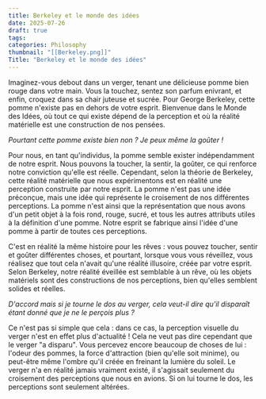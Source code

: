 ```yaml
---
title: Berkeley et le monde des idées
date: 2025-07-26
draft: true
tags: 
categories: Philosophy
thumbnail: "[[Berkeley.png]]"
Title: "Berkeley et le monde des idées"
---
```


Imaginez-vous debout dans un verger, tenant une délicieuse pomme bien rouge dans votre main. Vous la touchez, sentez son parfum enivrant, et enfin, croquez dans sa chair juteuse et sucrée. Pour George Berkeley, cette pomme n'existe pas en dehors de votre esprit. Bienvenue dans le Monde des Idées, où tout ce qui existe dépend de la perception et où la réalité matérielle est une construction de nos pensées.

_Pourtant cette pomme existe bien non ? Je peux même la goûter !_

Pour nous, en tant qu'individus, la pomme semble exister indépendamment de notre esprit. Nous pouvons la toucher, la sentir, la goûter, ce qui renforce notre conviction qu'elle est réelle. Cependant, selon la théorie de Berkeley, cette réalité matérielle que nous expérimentons est en réalité une perception construite par notre esprit. La pomme n'est pas une idée préconçue, mais une idée qui représente le croisement de nos différentes perceptions. La pomme n'est ainsi que la représentation que nous avons d'un petit objet à la fois rond, rouge, sucré, et tous les autres attributs utiles à la définition d'une pomme. Notre esprit se fabrique ainsi l'idée d'une pomme à partir de toutes ces perceptions. 

C'est en réalité la même histoire pour les rêves : vous pouvez toucher, sentir et goûter différentes choses, et pourtant, lorsque vous vous réveillez, vous réalisez que tout cela n'avait qu'une réalité illusoire, créée par votre esprit. Selon Berkeley, notre réalité éveillée est semblable à un rêve, où les objets matériels sont des constructions de nos perceptions, bien qu'elles semblent solides et réelles.

_D'accord mais si je tourne le dos au verger, cela veut-il dire qu'il disparaît étant donné que je ne le perçois plus ?_


Ce n'est pas si simple que cela : dans ce cas, la perception visuelle du verger n'est en effet plus d'actualité ! Cela ne veut pas dire cependant que le verger "a disparu". Vous percevez encore beaucoup de choses de lui : l'odeur des pommes, la force d'attraction (bien qu'elle soit minime), ou peut-être même l'ombre qu'il créée en freinant la lumière du soleil. Le verger n'a en réalité jamais vraiment existé, il s'agissait seulement du croisement des perceptions que nous en avions. Si on lui tourne le dos, les perceptions sont seulement altérées. 
